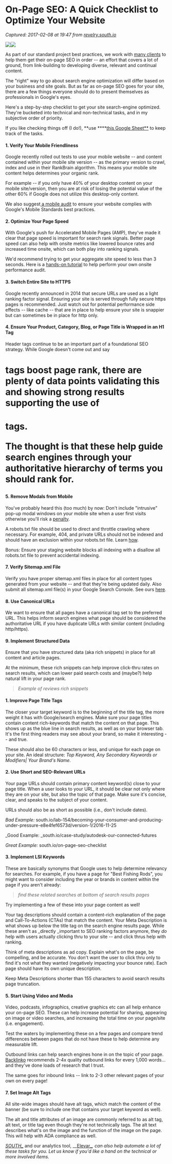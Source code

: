 # On-Page SEO: A Quick Checklist to Optimize Your Website 

_Captured: 2017-02-08 at 19:47 from [revelry.south.io](https://revelry.south.io/on-page-seo-checklist-5e5ce0e01690?source=userActivityShare-c79006fee040-1486579647)_

![](https://cdn-images-1.medium.com/freeze/max/30/1*32eGmwW_YY6D2ayF-NTopQ.png?q=20)![](https://cdn-images-1.medium.com/max/2000/1*32eGmwW_YY6D2ayF-NTopQ.png)

As part of our standard project best practices, we work with [many clients](https://south.io/case-study/) to help them get their on-page SEO in order -- an effort that covers a lot of ground, from link-building to developing diverse, relevant and continual content.

The "right" way to go about search engine optimization will differ based on your business and site goals. But as far as on-page SEO goes for your site, there are a few things everyone should do to present themselves as professionals in Google's eyes.

Here's a step-by-step checklist to get your site search-engine optimized. They're bucketed into technical and non-technical tasks, and in my subjective order of priority.

If you like checking things off (I do!), **use ****[this Google Sheet**](https://goo.gl/0nxvOr) to keep track of the tasks.

#### 1\. Verify Your Mobile Friendliness

Google recently rolled out tests to use your mobile website -- and content contained within your mobile site version -- as the primary version to crawl, index and use in their RankBrain algorithm. This means your mobile site content helps determines your organic rank.

For example -- if you only have 40% of your desktop content on your mobile site/version, then you are at risk of losing the potential value of the other 60% if Google does not utilize this desktop-only content.

We also suggest[ a mobile audit](https://developers.google.com/webmasters/mobile-sites/mobile-seo/) to ensure your website complies with Google's Mobile Standards best practices.

#### 2\. Optimize Your Page Speed

With Google's push for Accelerated Mobile Pages (AMP), they've made it clear that page speed is important for search rank signals. Better page speed can also help with onsite metrics like lowered bounce rates and increased time onsite, which can both play into ranking signals.

We'd recommend trying to get your aggregate site speed to less than 3 seconds. Here is a [hands-on tutorial](https://magazine.getelevar.com/ecommerce-site-speed-optimization-what-i-learned-857c80cf99e7) to help perform your own onsite performance audit.

#### 3\. Switch Entire Site to HTTPS

Google recently announced in 2014 that secure URLs are used as a light ranking factor signal. Ensuring your site is served through fully secure https pages is recommended. Just watch out for potential performance side effects -- like cache -- that are in place to help ensure your site is snappier but can sometimes be in place for http only.

#### 4\. Ensure Your Product, Category, Blog, or Page Title is Wrapped in an H1 Tag

Header tags continue to be an important part of a foundational SEO strategy. While Google doesn't come out and say <h1> tags boost page rank, there are plenty of data points validating this and showing strong results supporting the use of <h1> tags.

The thought is that these help guide search engines through your authoritative hierarchy of terms you should rank for.

#### 5\. Remove Modals from Mobile

You've probably heard this (too much) by now: Don't include "intrusive" pop-up modal windows on your mobile site when a user first visits otherwise you'll risk a [penalty](https://webmasters.googleblog.com/2016/08/helping-users-easily-access-content-on.html).

A robots.txt file should be used to direct and throttle crawling where necessary. For example, 404, and private URLs should not be indexed and should have an exclusion within your robots.txt file. Learn [how](https://support.google.com/webmasters/answer/6062608?hl=en).

Bonus: Ensure your staging website blocks all indexing with a disallow all robots.txt file to prevent accidental indexing.

#### 7\. Verify Sitemap.xml File

Verify you have proper sitemap.xml files in place for all content types generated from your website -- and that they're being updated daily. Also submit all sitemap.xml file(s) in your Google Search Console. See ours [here](https://south.io/sitemap_index.xml).

#### 8\. Use Canonical URLs

We want to ensure that all pages have a canonical tag set to the preferred URL. This helps inform search engines what page should be considered the authoritative URL if you have duplicate URLs with similar content (including http/https).

#### 9\. Implement Structured Data

Ensure that you have structured data (aka rich snippets) in place for all content and article pages.

At the minimum, these rich snippets can help improve click-thru rates on search results, which can lower paid search costs and (maybe?) help natural lift in your page rank.

> _Example of reviews rich snippets_

#### 1\. Improve Page Title Tags

The closer your target keyword is to the beginning of the title tag, the more weight it has with Google/search engines. Make sure your page titles contain content rich-keywords that match the content on that page. This shows up as the blue line in search results, as well as on your browser tab. It's the first thing readers may see about your brand, so make it interesting -- and true.

These should also be 60 characters or less, and unique for each page on your site. An ideal structure: _Top Keyword, Any Secondary Keywords or Modifiers| Your Brand's Name._

#### 2\. Use Short and SEO-Relevant URLs

Your page URLs should contain primary content keyword(s) close to your page title. When a user looks to your URL, it should be clear not only where they are on your site, but also the topic of that page. Make sure it's concise, clear, and speaks to the subject of your content.

URLs should also be as short as possible (i.e., don't include dates).

_Bad Example:_ south.io/lab-154/becoming-your-consumer-and-producing-under-pressure-e8e4fef6573d/version-1/2016-11-25

_Good Example: _south.io/case-study/autodesk-our-connected-futures

_Great Example:_ south.io/on-page-seo-checklist

#### 3\. Implement LSI Keywords

These are basically synonyms that Google uses to help determine relevancy for searches. For example, if you have a page for "Best Fishing Rods", you might want to consider including the year or brands in content within the page if you aren't already:

> _find these related searches at bottom of search results pages_

Try implementing a few of these into your page content as well!

Your <meta> tag descriptions should contain a content-rich explanation of the page and Call-To-Actions (CTAs) that match the content. Your Meta Description is what shows up below the title tag on the search engine results page. While these aren't as _directly _important to SEO ranking factors anymore, they _do_ help with users actually clicking thru to your site -- and click thrus help with ranking.

Think of meta descriptions as ad copy. Explain what's on the page, be compelling, and be accurate. You don't want the user to click thru only to find it's not what they wanted (negatively impacting your bounce rate). Each page should have its own unique description.

Keep Meta Descriptions shorter than 155 characters to avoid search results page truncation.

#### 5\. Start Using Video and Media

Video, podcasts, infographics, creative graphics etc can all help enhance your on-page SEO. These can help increase potential for sharing, appearing on image or video searches, and increasing the total time on your page/site (i.e. engagement).

Test the waters by implementing these on a few pages and compare trend differences between pages that do not have these to help determine any measurable lift.

Outbound links can help search engines hone in on the topic of your page. [Backlinko](http://backlinko.com/) recommends 2-4x quality outbound links for every 1,000 words…and they've done loads of research that I trust.

The same goes for inbound links -- link to 2-3 other relevant pages of your own on every page!

#### 7\. Set Image Alt Tags

All site-wide images should have alt tags, which match the content of the banner (be sure to include one that contains your target keyword as well).

The alt and title attributes of an image are commonly referred to as alt tag, alt text, or title tag even though they're not technically tags. The alt text describes what's on the image and the function of the image on the page. This will help with ADA compliance as well.

_[SOUTH_](http://south.io)_ and our analytics tool, __[Elevar_](https://www.getelevar.com/)_, can also help automate a lot of these tasks for you. Let us know if you'd like a hand on the technical or more involved items._
